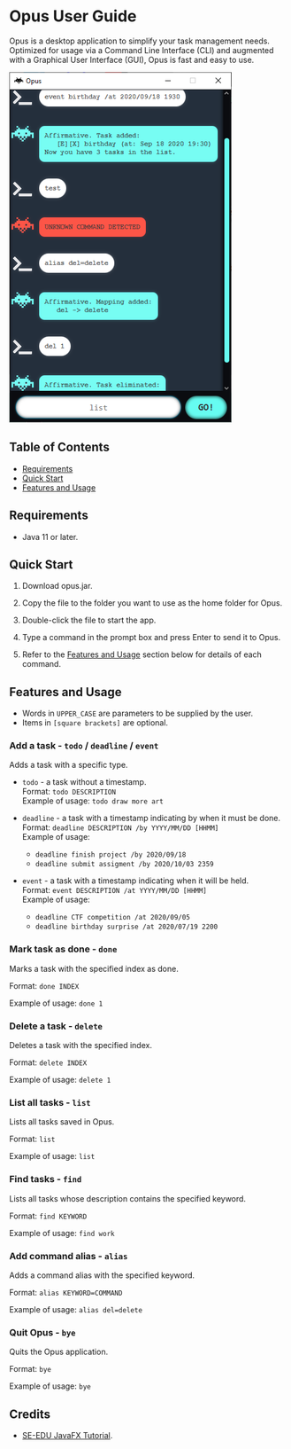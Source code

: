 # Opus User Guide

Opus is a desktop application to simplify your task management needs.
Optimized for usage via a Command Line Interface (CLI) and augmented with a Graphical User Interface (GUI), 
Opus is fast and easy to use.

![Product Screenshot](Ui.png)

## Table of Contents
- [Requirements](#requirements)
- [Quick Start](#quick-start)
- [Features and Usage](#features-and-usage)


## Requirements

- Java 11 or later.

## Quick Start

1. Download opus.jar.
 
2. Copy the file to the folder you want to use as the home folder for Opus.
 
3. Double-click the file to start the app.
 
4. Type a command in the prompt box and press Enter to send it to Opus.
 
5. Refer to the [Features and Usage](#features-and-usage) section below for details of each command.

## Features and Usage

- Words in `UPPER_CASE` are parameters to be supplied by the user.
- Items in `[square brackets]` are optional.

### Add a task - `todo` / `deadline` / `event`

Adds a task with a specific type.

- `todo` - a task without a timestamp. <br>
    Format: `todo DESCRIPTION` <br>
    Example of usage: `todo draw more art`

- `deadline` - a task with a timestamp indicating by when it must be done. <br>
    Format: `deadline DESCRIPTION /by YYYY/MM/DD [HHMM]` <br>
    Example of usage: <br>
    - `deadline finish project /by 2020/09/18`
    - `deadline submit assigment /by 2020/10/03 2359`
- `event` - a task with a timestamp indicating when it will be held. <br>
    Format: `event DESCRIPTION /at YYYY/MM/DD [HHMM]` <br>
    Example of usage: <br>
    - `deadline CTF competition /at 2020/09/05`
    - `deadline birthday surprise /at 2020/07/19 2200`

### Mark task as done - `done`

Marks a task with the specified index as done.

Format: `done INDEX`

Example of usage: `done 1`

### Delete a task - `delete`

Deletes a task with the specified index.

Format: `delete INDEX`

Example of usage: `delete 1`

### List all tasks - `list`

Lists all tasks saved in Opus.

Format: `list`

Example of usage: `list`

### Find tasks - `find`

Lists all tasks whose description contains the specified keyword.

Format: `find KEYWORD`

Example of usage: `find work`

### Add command alias - `alias`

Adds a command alias with the specified keyword.

Format: `alias KEYWORD=COMMAND`

Example of usage: `alias del=delete`

### Quit Opus - `bye`

Quits the Opus application.

Format: `bye`

Example of usage: `bye`

## Credits

- [SE-EDU JavaFX Tutorial](https://se-education.org/guides/tutorials/javaFx.html).